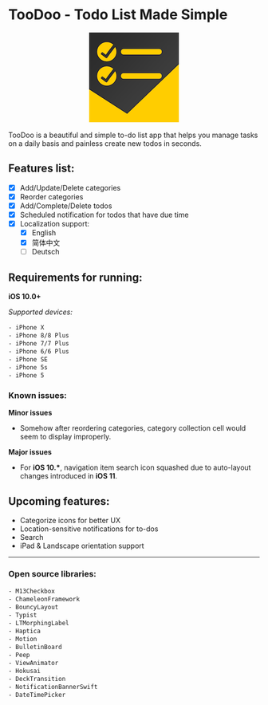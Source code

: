 # TooDoo - Todo List Made Simple
<p align="center">
    <img src="https://github.com/CaliCastle/TooDoo/raw/master/TooDoo/Resources/Assets.xcassets/AppIcon.appiconset/App%20Icon%2060%403x.png" />
</p>

TooDoo is a beautiful and simple to-do list app that helps you manage tasks on a daily basis and painless create new todos in seconds.

## Features list:
- [x] Add/Update/Delete categories
- [x] Reorder categories
- [x] Add/Complete/Delete todos
- [x] Scheduled notification for todos that have due time
- [x] Localization support:
    - [x] English
    - [x] 简体中文
    - [ ] Deutsch

## Requirements for running:
**iOS 10.0+**

_Supported devices:_

    - iPhone X
    - iPhone 8/8 Plus
    - iPhone 7/7 Plus
    - iPhone 6/6 Plus
    - iPhone SE
    - iPhone 5s
    - iPhone 5

### Known issues:
**Minor issues**
- Somehow after reordering categories, category collection cell would seem to display improperly.

**Major issues**
- For __iOS 10.*__, navigation item search icon squashed due to auto-layout changes introduced in __iOS 11__.

## Upcoming features:

- Categorize icons for better UX
- Location-sensitive notifications for to-dos
- Search
- iPad & Landscape orientation support

---

### Open source libraries:
    - M13Checkbox
    - ChameleonFramework
    - BouncyLayout
    - Typist
    - LTMorphingLabel
    - Haptica
    - Motion
    - BulletinBoard
    - Peep
    - ViewAnimator
    - Hokusai
    - DeckTransition
    - NotificationBannerSwift
    - DateTimePicker

